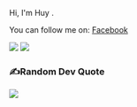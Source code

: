 
Hi, I'm Huy . 

You can follow me on: [Facebook](https://www.facebook.com/meoudev.TranDinhHuy/)

<!-- ## 🌐Socials
[![Facebook](https://img.shields.io/badge/Facebook-%231877F2.svg?logo=Facebook&logoColor=white)](https://www.facebook.com/meoudev.TranDinhHuy/)  -->
<img src="https://komarev.com/ghpvc/?username=huytran105&color=blue">




<img src="https://github-readme-stats.vercel.app/api/top-langs/?username=huytran105&theme=tokyonight&layout=compact&langs_count=6">

### ✍️Random Dev Quote
![](https://quotes-github-readme.vercel.app/api?type=horizontal&theme=radical)



